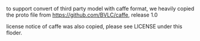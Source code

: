 to support convert of third party model with caffe format, we heavily copied the proto file from https://github.com/BVLC/caffe, release 1.0

license notice of caffe was also copied, please see LICENSE under this floder. 
